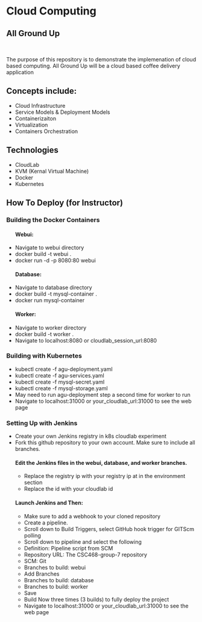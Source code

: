 <html> <h1><b>Cloud Computing</b><br></h1>
  <body><b><h2>All Ground Up</h2></b><br>
<p>The purpose of this repository is to demonstrate the implemenation of cloud based computing. All Ground Up will be a cloud based coffee delivery application</p>
<h2><b>Concepts include:</b></h2>
  <ul>
    <li>Cloud Infrastructure</li>
    <li>Service Models & Deployment Models</li>
    <li>Containerizaiton</li>
    <li>Virtualization</li>
    <li>Containers Orchestration</li>
  </ul>
 <h2> Technologies </h2>
   <ul>
    <li>CloudLab</li>
    <li>KVM (Kernal Virtual Machine)</li>
    <li>Docker</li>
    <li>Kubernetes</li>
    
   </ul>
    <h2> How To Deploy (for Instructor) </h2>
    <h3>Building the Docker Containers</h3>
    <ul>
      <h4>Webui:</h4>
        <li>Navigate to webui directory</li>
        <li>docker build -t webui . </li>
        <li>docker run -d -p 8080:80  webui </li>
      <h4>Database:</h4>
        <li>Navigate to database directory</li>
        <li>docker build -t mysql-container . </li>
        <li>docker run mysql-container </li>
      <h4>Worker:</h4>
        <li>Navigate to worker directory</li>
        <li>docker build -t worker . </li>
      <li>Navigate to localhost:8080 or cloudlab_session_url:8080</li>
    </ul>
    <h3>Building with Kubernetes</h3>
    <ul>
      <li>kubectl create -f agu-deployment.yaml</li>
      <li>kubectl create -f agu-services.yaml</li>
      <li>kubectl create -f mysql-secret.yaml</li>
      <li>kubectl create -f mysql-storage.yaml</li>
      <li>May need to run agu-deployment step a second time for worker to run </li>
      <li>Navigate to localhost:31000 or your_cloudlab_url:31000 to see the web page</li> 
    </ul>
    <h3>Setting Up with Jenkins</h3>
    <ul>
      <li>Create your own Jenkins registry in k8s cloudlab experiment</li>
      <li>Fork this github repository to your own account. Make sure to include all branches.</li>
      <h4>Edit the Jenkins files in the webui, database, and worker branches.</h4>
      <ul>
      <li>Replace the registry ip with your registry ip at in the environment section</li>
      <li>Replace the id with your cloudlab id</li>
      </ul>
      <h4>Launch Jenkins and Then:</h4>
      <ul>
      <li>Make sure to add a webhook to your cloned repository</li>
        <li>Create a pipeline.</li>
        <li>Scroll down to Build Triggers, select GitHub hook trigger for GITScm polling</li>
        <li>Scroll down to pipeline and select the following</li>
        <li>Definition: Pipeline script from SCM</li>
        <li>Repository URL: The CSC468-group-7 repository</li>
        <li>SCM: Git</li>
        <li>Branches to build: webui</li>
        <li>Add Branches</li>
        <li>Branches to build: database</li>
        <li>Branches to build: worker</li>
        <li>Save</li>
        <li>Build Now three times (3 builds) to fully deploy the project</li>
        <li>Navigate to localhost:31000 or your_cloudlab_url:31000 to see the web page</li> 
      </ul?
    </ul>
 </body>
</html>
